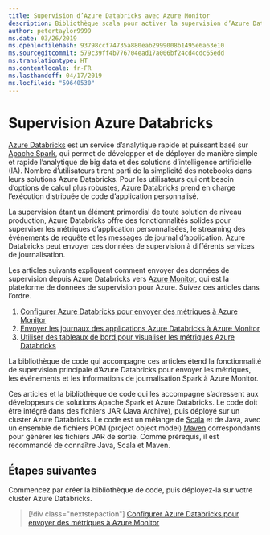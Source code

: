 ```yaml
---
title: Supervision d’Azure Databricks avec Azure Monitor
description: Bibliothèque scala pour activer la supervision d’Azure Databricks dans Azure Log Analytics
author: petertaylor9999
ms.date: 03/26/2019
ms.openlocfilehash: 93798ccf74735a880eab2999008b1495e6a63e10
ms.sourcegitcommit: 579c39ff4b776704ead17a006bf24cd4cdc65edd
ms.translationtype: HT
ms.contentlocale: fr-FR
ms.lasthandoff: 04/17/2019
ms.locfileid: "59640530"
---
```

# <a name="monitoring-azure-databricks"></a>Supervision Azure Databricks

[Azure Databricks](/azure/azure-databricks/) est un service d’analytique rapide et puissant basé sur [Apache Spark](https://spark.apache.org/), qui permet de développer et de déployer de manière simple et rapide l’analytique de big data et des solutions d’intelligence artificielle (IA). Nombre d’utilisateurs tirent parti de la simplicité des notebooks dans leurs solutions Azure Databricks. Pour les utilisateurs qui ont besoin d’options de calcul plus robustes, Azure Databricks prend en charge l’exécution distribuée de code d’application personnalisé.

La supervision étant un élément primordial de toute solution de niveau production, Azure Databricks offre des fonctionnalités solides pour superviser les métriques d’application personnalisées, le streaming des événements de requête et les messages de journal d’application. Azure Databricks peut envoyer ces données de supervision à différents services de journalisation.

Les articles suivants expliquent comment envoyer des données de supervision depuis Azure Databricks vers [Azure Monitor](/azure/azure-monitor/overview), qui est la plateforme de données de supervision pour Azure. Suivez ces articles dans l’ordre.

1. [Configurer Azure Databricks pour envoyer des métriques à Azure Monitor](./configure-cluster.md)
1. [Envoyer les journaux des applications Azure Databricks à Azure Monitor](./application-logs.md)
1. [Utiliser des tableaux de bord pour visualiser les métriques Azure Databricks](./dashboards.md)

La bibliothèque de code qui accompagne ces articles étend la fonctionnalité de supervision principale d’Azure Databricks pour envoyer les métriques, les événements et les informations de journalisation Spark à Azure Monitor.

Ces articles et la bibliothèque de code qui les accompagne s’adressent aux développeurs de solutions Apache Spark et Azure Databricks. Le code doit être intégré dans des fichiers JAR (Java Archive), puis déployé sur un cluster Azure Databricks. Le code est un mélange de [Scala](https://www.scala-lang.org/) et de Java, avec un ensemble de fichiers POM (project object model) [Maven](https://maven.apache.org) correspondants pour générer les fichiers JAR de sortie. Comme prérequis, il est recommandé de connaître Java, Scala et Maven.

## <a name="next-steps"></a>Étapes suivantes

Commencez par créer la bibliothèque de code, puis déployez-la sur votre cluster Azure Databricks.

> [!div class="nextstepaction"]
> [Configurer Azure Databricks pour envoyer des métriques à Azure Monitor](./configure-cluster.md)